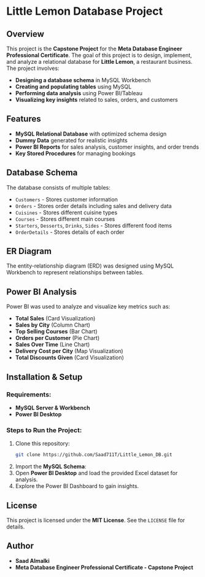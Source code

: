 # Little Lemon Database Project

## Overview
This project is the **Capstone Project** for the **Meta Database Engineer Professional Certificate**. The goal of this project is to design, implement, and analyze a relational database for **Little Lemon**, a restaurant business. The project involves:

- **Designing a database schema** in MySQL Workbench
- **Creating and populating tables** using MySQL
- **Performing data analysis** using Power BI/Tableau
- **Visualizing key insights** related to sales, orders, and customers

## Features
- **MySQL Relational Database** with optimized schema design
- **Dummy Data** generated for realistic insights
- **Power BI Reports** for sales analysis, customer insights, and order trends
- **Key Stored Procedures** for managing bookings

## Database Schema
The database consists of multiple tables:
- `Customers` - Stores customer information
- `Orders` - Stores order details including sales and delivery data
- `Cuisines` - Stores different cuisine types
- `Courses` - Stores different main courses
- `Starters`, `Desserts`, `Drinks`, `Sides` - Stores different food items
- `OrderDetails` - Stores details of each order

## ER Diagram
The entity-relationship diagram (ERD) was designed using MySQL Workbench to represent relationships between tables.

## Power BI Analysis
Power BI was used to analyze and visualize key metrics such as:
- **Total Sales** (Card Visualization)
- **Sales by City** (Column Chart)
- **Top Selling Courses** (Bar Chart)
- **Orders per Customer** (Pie Chart)
- **Sales Over Time** (Line Chart)
- **Delivery Cost per City** (Map Visualization)
- **Total Discounts Given** (Card Visualization)

## Installation & Setup
### Requirements:
- **MySQL Server & Workbench**
- **Power BI Desktop**

### Steps to Run the Project:
1. Clone this repository:
   ```bash
   git clone https://github.com/Saad711T/Little_Lemon_DB.git
   ```
2. Import the **MySQL Schema**:
3. Open **Power BI Desktop** and load the provided Excel dataset for analysis.
4. Explore the Power BI Dashboard to gain insights.

## License
This project is licensed under the **MIT License**. See the `LICENSE` file for details.

## Author
- **Saad Almalki**  
- **Meta Database Engineer Professional Certificate - Capstone Project**
